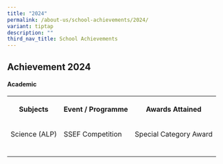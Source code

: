 ```yaml
---
title: "2024"
permalink: /about-us/school-achievements/2024/
variant: tiptap
description: ""
third_nav_title: School Achievements
---
```

<h2><strong>Achievement 2024</strong></h2>
<h4><strong>Academic</strong></h4>
<p></p>
<table>
<tbody>
<tr>
<th rowspan="1" colspan="1">
<p>Subjects</p>
</th>
<th rowspan="1" colspan="1">
<p>Event / Programme</p>
</th>
<th rowspan="1" colspan="1">
<p>Awards Attained</p>
</th>
</tr>
<tr>
<td rowspan="1" colspan="1">
<p>Science (ALP)</p>
</td>
<td rowspan="1" colspan="1">
<p>SSEF Competition</p>
</td>
<td rowspan="1" colspan="1">
<p>Special Category Award</p>
</td>
</tr>
<tr>
<td rowspan="1" colspan="1">
<p></p>
</td>
<td rowspan="1" colspan="1">
<p></p>
</td>
<td rowspan="1" colspan="1">
<p></p>
</td>
</tr>
</tbody>
</table>
<p></p>